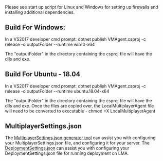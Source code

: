 Please see start up script for Linux and Windows for setting up firewalls and installing additional dependencies.

## Build For Windows:

In a VS2017 developer cmd prompt:
dotnet publish VMAgent.csproj -c release -o outputFolder --runtime win10-x64

The "outputFolder" in the directory containing the csproj file will have the dlls and exe.

## Build For Ubuntu - 18.04

In a VS2017 developer cmd prompt:
dotnet publish VMAgent.csproj -c release -o outputFolder --runtime ubuntu.18.04-x64

The "outputFolder" in the directory containing the csproj file will have the dlls and exe.
Once the files are copied over, the LocalMultiplayerAgent file will need to be converted to executable - chmod +X LocalMultiplayerAgent

## MultiplayerSettings.json

The [MultiplayerSettings.json generator tool](./SettingsJsonGenerator/README.md) can assist you with configuring your MultiplayerSettings.json file, and configuring it for your server.
The [DeploymentSettings.json](./DeploymentTool/readme.md) can assist you with configuring your DeploymentSettings.json file for running deployment on LMA.